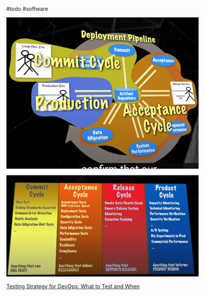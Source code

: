 #todo #software 

![Untitled](Software/Testing%20Environments/Untitled.png)

![Untitled](Software/Testing%20Environments/Untitled%201.png)

[Testing Strategy for DevOps: What to Test and When](https://www.youtube.com/watch?v=z-3aSVfoyBY)